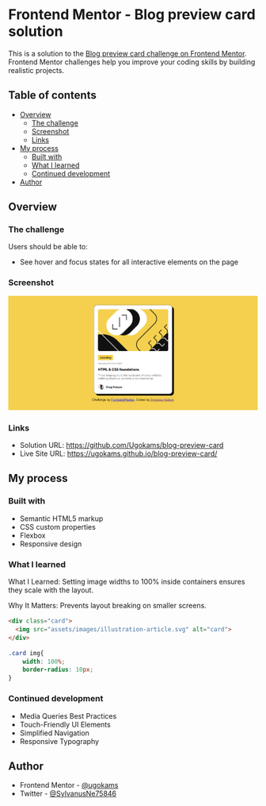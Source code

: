 # Frontend Mentor - Blog preview card solution

This is a solution to the [Blog preview card challenge on Frontend Mentor](https://www.frontendmentor.io/challenges/blog-preview-card-ckPaj01IcS). Frontend Mentor challenges help you improve your coding skills by building realistic projects. 

## Table of contents

- [Overview](#overview)
  - [The challenge](#the-challenge)
  - [Screenshot](#screenshot)
  - [Links](#links)
- [My process](#my-process)
  - [Built with](#built-with)
  - [What I learned](#what-i-learned)
  - [Continued development](#continued-development)
- [Author](#author)



## Overview

### The challenge

Users should be able to:

- See hover and focus states for all interactive elements on the page

### Screenshot

![](./blog-preview-card.png)


### Links

- Solution URL: https://github.com/Ugokams/blog-preview-card
- Live Site URL: https://ugokams.github.io/blog-preview-card/

## My process

### Built with

- Semantic HTML5 markup
- CSS custom properties
- Flexbox
- Responsive design



### What I learned

What I Learned:
Setting image widths to 100% inside containers ensures they scale with the layout.

Why It Matters:
Prevents layout breaking on smaller screens.

```html
<div class="card">
  <img src="assets/images/illustration-article.svg" alt="card">
</div>
```
```css
.card img{
    width: 100%;
    border-radius: 10px;
}
```


### Continued development

- Media Queries Best Practices
- Touch-Friendly UI Elements
- Simplified Navigation
- Responsive Typography



## Author

- Frontend Mentor - [@ugokams](https://www.frontendmentor.io/profile/ugokams)
- Twitter - [@SylvanusNe75846](https://www.twitter.com/SylvanusNe75846)

